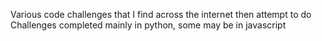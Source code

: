 Various code challenges that I find across the internet then attempt to do
Challenges completed mainly in python, some may be in javascript 
